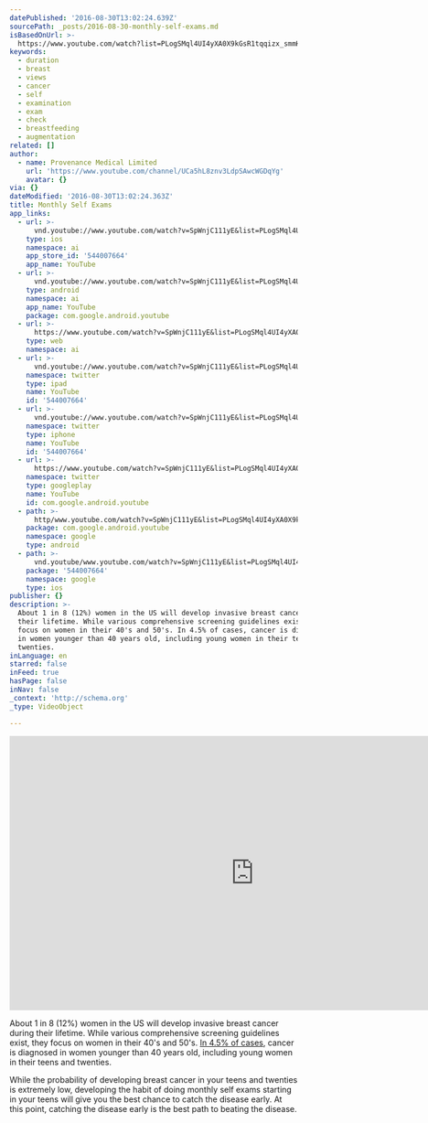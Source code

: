 ```yaml
---
datePublished: '2016-08-30T13:02:24.639Z'
sourcePath: _posts/2016-08-30-monthly-self-exams.md
isBasedOnUrl: >-
  https://www.youtube.com/watch?list=PLogSMql4UI4yXA0X9kGsR1tqqizx_smmH&v=SpWnjC111yE
keywords:
  - duration
  - breast
  - views
  - cancer
  - self
  - examination
  - exam
  - check
  - breastfeeding
  - augmentation
related: []
author:
  - name: Provenance Medical Limited
    url: 'https://www.youtube.com/channel/UCa5hL8znv3LdpSAwcWGDqYg'
    avatar: {}
via: {}
dateModified: '2016-08-30T13:02:24.363Z'
title: Monthly Self Exams
app_links:
  - url: >-
      vnd.youtube://www.youtube.com/watch?v=SpWnjC111yE&list=PLogSMql4UI4yXA0X9kGsR1tqqizx_smmH&feature=applinks
    type: ios
    namespace: ai
    app_store_id: '544007664'
    app_name: YouTube
  - url: >-
      vnd.youtube://www.youtube.com/watch?v=SpWnjC111yE&list=PLogSMql4UI4yXA0X9kGsR1tqqizx_smmH&feature=applinks
    type: android
    namespace: ai
    app_name: YouTube
    package: com.google.android.youtube
  - url: >-
      https://www.youtube.com/watch?v=SpWnjC111yE&list=PLogSMql4UI4yXA0X9kGsR1tqqizx_smmH&feature=applinks
    type: web
    namespace: ai
  - url: >-
      vnd.youtube://www.youtube.com/watch?v=SpWnjC111yE&list=PLogSMql4UI4yXA0X9kGsR1tqqizx_smmH&feature=applinks
    namespace: twitter
    type: ipad
    name: YouTube
    id: '544007664'
  - url: >-
      vnd.youtube://www.youtube.com/watch?v=SpWnjC111yE&list=PLogSMql4UI4yXA0X9kGsR1tqqizx_smmH&feature=applinks
    namespace: twitter
    type: iphone
    name: YouTube
    id: '544007664'
  - url: >-
      https://www.youtube.com/watch?v=SpWnjC111yE&list=PLogSMql4UI4yXA0X9kGsR1tqqizx_smmH
    namespace: twitter
    type: googleplay
    name: YouTube
    id: com.google.android.youtube
  - path: >-
      http/www.youtube.com/watch?v=SpWnjC111yE&list=PLogSMql4UI4yXA0X9kGsR1tqqizx_smmH
    package: com.google.android.youtube
    namespace: google
    type: android
  - path: >-
      vnd.youtube/www.youtube.com/watch?v=SpWnjC111yE&list=PLogSMql4UI4yXA0X9kGsR1tqqizx_smmH
    package: '544007664'
    namespace: google
    type: ios
publisher: {}
description: >-
  About 1 in 8 (12%) women in the US will develop invasive breast cancer during
  their lifetime. While various comprehensive screening guidelines exist, they
  focus on women in their 40's and 50's. In 4.5% of cases, cancer is diagnosed
  in women younger than 40 years old, including young women in their teens and
  twenties. 
inLanguage: en
starred: false
inFeed: true
hasPage: false
inNav: false
_context: 'http://schema.org'
_type: VideoObject

---
```

<iframe src="https://cdn.embedly.com/widgets/media.html?src=https%3A%2F%2Fwww.youtube.com%2Fembed%2Fvideoseries%3Flist%3DPLogSMql4UI4yXA0X9kGsR1tqqizx_smmH&amp;url=http%3A%2F%2Fwww.youtube.com%2Fwatch%3Fv%3DSpWnjC111yE&amp;image=https%3A%2F%2Fi.ytimg.com%2Fvi%2FSpWnjC111yE%2Fhqdefault.jpg&amp;key=b7d04c9b404c499eba89ee7072e1c4f7&amp;type=text%2Fhtml&amp;schema=youtube" width="854" height="480" scrolling="no" frameborder="0" allowfullscreen="" style=""></iframe>

About 1 in 8 (12%) women in the US will develop invasive breast cancer during their lifetime. While various comprehensive screening guidelines exist, they focus on women in their 40's and 50's. [In 4.5% of cases][0], cancer is diagnosed in women younger than 40 years old, including young women in their teens and twenties. 

While the probability of developing breast cancer in your teens and twenties is extremely low, developing the habit of doing monthly self exams starting in your teens will give you the best chance to catch the disease early. At this point, catching the disease early is the best path to beating the disease.

[0]: http://www.cancer.org/acs/groups/content/@research/documents/document/acspc-046381.pdf
